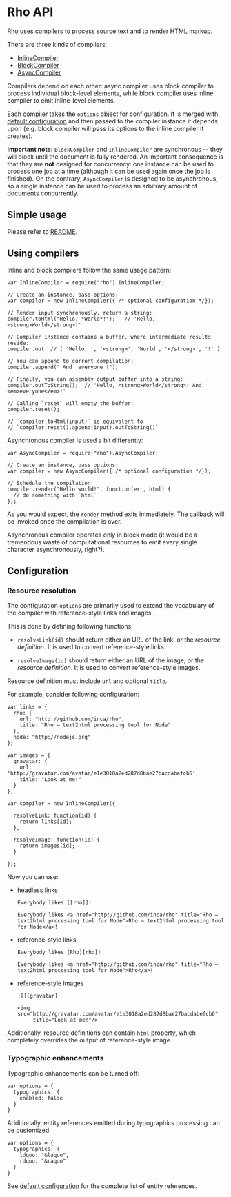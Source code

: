 # Rho API

Rho uses compilers to process source text and to render HTML markup.

There are three kinds of compilers:

  * [InlineCompiler](https://github.com/inca/rho/blob/master/lib/inline.js)
  * [BlockCompiler](https://github.com/inca/rho/blob/master/lib/block.js)
  * [AsyncCompiler](https://github.com/inca/rho/blob/master/lib/async.js)

Compilers depend on each other: async compiler uses block compiler to
process individual block-level elements, while block compiler uses
inline compiler to emit inline-level elements.

Each compiler takes the `options` object for configuration. It is merged with
[default configuration](https://github.com/inca/rho/blob/master/lib/defaults.js)
and then passed to the compiler instance it depends upon (e.g. block compiler
will pass its options to the inline compiler it creates).

**Important note:** `BlockCompiler` and `InlineCompiler` are synchronous -- they will
block until the document is fully rendered. An important consequence is that
they are **not** designed for concurrency: one instance can be used to process
one job at a time (although it can be used again once the job is finished).
On the contrary, `AsyncCompiler` is designed to be asynchronous, so a single
instance can be used to process an arbitrary amount of documents concurrently.

## Simple usage

Please refer to [README](https://github.com/inca/rho#README).

## Using compilers

Inline and block compilers follow the same usage pattern:

```
var InlineCompiler = require("rho").InlineCompiler;

// Create an instance, pass options:
var compiler = new InlineCompiler({ /* optional configuration */});

// Render input synchronously, return a string:
compiler.toHtml("Hello, *World*!");   // 'Hello, <strong>World</strong>!'

// Compiler instance contains a buffer, where intermediate results reside:
compiler.out  // [ 'Hello, ', '<strong>', 'World', '</strong>', '!' ]

// You can append to current compilation:
compiler.append(" And _everyone_!");

// Finally, you can assembly output buffer into a string:
compiler.outToString();  // 'Hello, <strong>World</strong>! And <em>everyone</em>!'

// Calling `reset` will empty the buffer:
compiler.reset();

// `compiler.toHtml(input)` is equivalent to
// `compiler.reset().append(input).outToString()`
```

Asynchronous compiler is used a bit differently:

```
var AsyncCompiler = require("rho").AsyncCompiler;

// Create an instance, pass options:
var compiler = new AsyncCompiler({ /* optional configuration */});

// Schedule the compilation
compiler.render("Hello world!", function(err, html) {
  // do something with `html`
});
```

As you would expect, the `render` method exits immediately. The callback
will be invoked once the compilation is over.

Asynchronous compiler operates only in block mode (it would be a tremendous waste
of computational resources to emit every single character asynchronously, right?).

## Configuration

### Resource resolution

The configuration `options` are primarily used to extend the vocabulary of
the compiler with reference-style links and images.

This is done by defining following functions:

  * `resolveLink(id)` should return either an URL of the link,
    or the _resource definition_. It is used to convert reference-style links.

  * `resolveImage(id)` should return either an URL of the image,
    or the _resource definition_. It is used to convert reference-style images.

Resource definition must include `url` and optional `title`.

For example, consider following configuration:

```
var links = {
  rho: {
    url: "http://github.com/inca/rho",
    title: "Rho — text2html processing tool for Node"
  },
  node: "http://nodejs.org"
};

var images = {
  gravatar: {
    url: 'http://gravatar.com/avatar/e1e3018a2ed287d8bae27bacdabefcb6',
    title: "Look at me!"
  }
};

var compiler = new InlineCompiler({

  resolveLink: function(id) {
    return links[id];
  },

  resolveImage: function(id) {
    return images[id];
  }

});
```

Now you can use:

  * headless links

    ```
    Everybody likes [[rho]]!
    ```

    ```
    Everybody likes <a href="http://github.com/inca/rho" title="Rho — text2html processing tool for Node">Rho — text2html processing tool for Node</a>!
    ```

  * reference-style links

    ```
    Everybody likes [Rho][rho]!
    ```

    ```
    Everybody likes <a href="http://github.com/inca/rho" title="Rho — text2html processing tool for Node">Rho</a>!
    ```

  * reference-style images

    ```
    ![][gravatar]
    ```

    ```
    <img src="http://gravatar.com/avatar/e1e3018a2ed287d8bae27bacdabefcb6"
         title="Look at me!"/>
    ```

Additionally, resource definitions can contain `html` property, which
completely overrides the output of reference-style image.

### Typographic enhancements

Typographic enhancements can be turned off:

```
var options = {
  typographics: {
    enabled: false
  }
}
```

Additionally, entity references emitted during typographics processing
can be customized:

```
var options = {
  typographics: {
    ldquo: "&laquo",
    rdquo: "&raquo"
  }
}
```

See [default configuration](https://github.com/inca/rho/blob/master/lib/defaults.js)
for the complete list of entity references.


